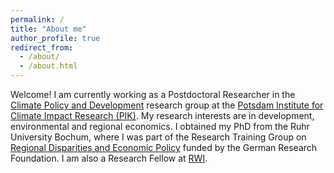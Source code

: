 ```yaml
---
permalink: /
title: "About me"
author_profile: true
redirect_from: 
  - /about/
  - /about.html
---
```


Welcome! I am currently working as a Postdoctoral Researcher in the [Climate Policy and Development](https://www.pik-potsdam.de/en/institute/departments/climate-economics-and-policy/research/climate-policy-and-development) research group at the [Potsdam Institute for Climate Impact Research (PIK)](https://www.pik-potsdam.de/en/institute/departments/climate-economics-and-policy).  My research interests are in development, environmental and regional economics. I obtained my PhD from the Ruhr University Bochum, where I was part of the Research Training Group on [Regional Disparities and Economic Policy](https://www.regional-disparities.de/) funded by the German Research Foundation. I am also a Research Fellow at [RWI](https://www.rwi-essen.de/en/forschung-beratung/weitere/rwi-research-network/team).
